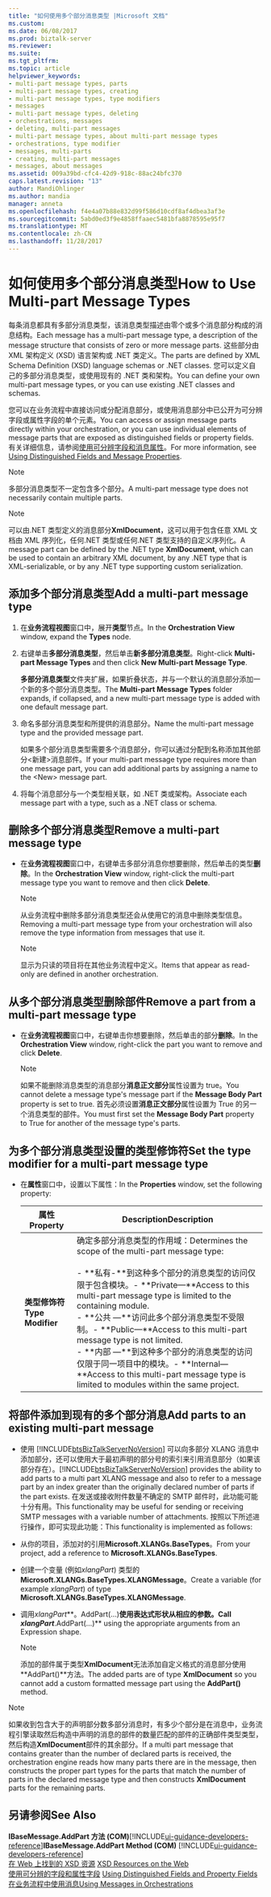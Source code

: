 ```yaml
---
title: "如何使用多个部分消息类型 |Microsoft 文档"
ms.custom: 
ms.date: 06/08/2017
ms.prod: biztalk-server
ms.reviewer: 
ms.suite: 
ms.tgt_pltfrm: 
ms.topic: article
helpviewer_keywords:
- multi-part message types, parts
- multi-part message types, creating
- multi-part message types, type modifiers
- messages
- multi-part message types, deleting
- orchestrations, messages
- deleting, multi-part messages
- multi-part message types, about multi-part message types
- orchestrations, type modifier
- messages, multi-parts
- creating, multi-part messages
- messages, about messages
ms.assetid: 009a39bd-cfc4-42d9-918c-88ac24bfc370
caps.latest.revision: "13"
author: MandiOhlinger
ms.author: mandia
manager: anneta
ms.openlocfilehash: f4e4a07b88e832d99f586d10cdf8af4dbea3af3e
ms.sourcegitcommit: 5abd0ed3f9e4858ffaaec5481bfa8878595e95f7
ms.translationtype: MT
ms.contentlocale: zh-CN
ms.lasthandoff: 11/28/2017
---
```

# <a name="how-to-use-multi-part-message-types"></a><span data-ttu-id="0e316-102">如何使用多个部分消息类型</span><span class="sxs-lookup"><span data-stu-id="0e316-102">How to Use Multi-part Message Types</span></span>
<span data-ttu-id="0e316-103">每条消息都具有多部分消息类型，该消息类型描述由零个或多个消息部分构成的消息结构。</span><span class="sxs-lookup"><span data-stu-id="0e316-103">Each message has a multi-part message type, a description of the message structure that consists of zero or more message parts.</span></span> <span data-ttu-id="0e316-104">这些部分由 XML 架构定义 (XSD) 语言架构或 .NET 类定义。</span><span class="sxs-lookup"><span data-stu-id="0e316-104">The parts are defined by XML Schema Definition (XSD) language schemas or .NET classes.</span></span> <span data-ttu-id="0e316-105">您可以定义自己的多部分消息类型，或使用现有的 .NET 类和架构。</span><span class="sxs-lookup"><span data-stu-id="0e316-105">You can define your own multi-part message types, or you can use existing .NET classes and schemas.</span></span>  
  
 <span data-ttu-id="0e316-106">您可以在业务流程中直接访问或分配消息部分，或使用消息部分中已公开为可分辨字段或属性字段的单个元素。</span><span class="sxs-lookup"><span data-stu-id="0e316-106">You can access or assign message parts directly within your orchestration, or you can use individual elements of message parts that are exposed as distinguished fields or property fields.</span></span> <span data-ttu-id="0e316-107">有关详细信息，请参阅[使用可分辨字段和消息属性](../core/using-distinguished-fields-and-property-fields.md)。</span><span class="sxs-lookup"><span data-stu-id="0e316-107">For more information, see [Using Distinguished Fields and Message Properties](../core/using-distinguished-fields-and-property-fields.md).</span></span>  
  
> [!NOTE]
>  <span data-ttu-id="0e316-108">多部分消息类型不一定包含多个部分。</span><span class="sxs-lookup"><span data-stu-id="0e316-108">A multi-part message type does not necessarily contain multiple parts.</span></span>  
  
> [!NOTE]
>  <span data-ttu-id="0e316-109">可以由.NET 类型定义的消息部分**XmlDocument**，这可以用于包含任意 XML 文档由 XML 序列化，任何.NET 类型或任何.NET 类型支持的自定义序列化。</span><span class="sxs-lookup"><span data-stu-id="0e316-109">A message part can be defined by the .NET type **XmlDocument**, which can be used to contain an arbitrary XML document, by any .NET type that is XML-serializable, or by any .NET type supporting custom serialization.</span></span>  
  
## <a name="add-a-multi-part-message-type"></a><span data-ttu-id="0e316-110">添加多个部分消息类型</span><span class="sxs-lookup"><span data-stu-id="0e316-110">Add a multi-part message type</span></span>  
  
1.  <span data-ttu-id="0e316-111">在**业务流程视图**窗口中，展开**类型**节点。</span><span class="sxs-lookup"><span data-stu-id="0e316-111">In the **Orchestration View** window, expand the **Types** node.</span></span>  
  
2.  <span data-ttu-id="0e316-112">右键单击**多部分消息类型**，然后单击**新多部分消息类型**。</span><span class="sxs-lookup"><span data-stu-id="0e316-112">Right-click **Multi-part Message Types** and then click **New Multi-part Message Type**.</span></span>  
  
     <span data-ttu-id="0e316-113">**多部分消息类型**文件夹扩展，如果折叠状态，并与一个默认的消息部分添加一个新的多个部分消息类型。</span><span class="sxs-lookup"><span data-stu-id="0e316-113">The **Multi-part Message Types** folder expands, if collapsed, and a new multi-part message type is added with one default message part.</span></span>  
  
3.  <span data-ttu-id="0e316-114">命名多部分消息类型和所提供的消息部分。</span><span class="sxs-lookup"><span data-stu-id="0e316-114">Name the multi-part message type and the provided message part.</span></span>  
  
     <span data-ttu-id="0e316-115">如果多个部分消息类型需要多个消息部分，你可以通过分配到名称添加其他部分\<新建\>消息部件。</span><span class="sxs-lookup"><span data-stu-id="0e316-115">If your multi-part message type requires more than one message part, you can add additional parts by assigning a name to the \<New\> message part.</span></span>  
  
4.  <span data-ttu-id="0e316-116">将每个消息部分与一个类型相关联，如 .NET 类或架构。</span><span class="sxs-lookup"><span data-stu-id="0e316-116">Associate each message part with a type, such as a .NET class or schema.</span></span>  
  
## <a name="remove-a-multi-part-message-type"></a><span data-ttu-id="0e316-117">删除多个部分消息类型</span><span class="sxs-lookup"><span data-stu-id="0e316-117">Remove a multi-part message type</span></span>  
  
-   <span data-ttu-id="0e316-118">在**业务流程视图**窗口中，右键单击多部分消息你想要删除，然后单击的类型**删除**。</span><span class="sxs-lookup"><span data-stu-id="0e316-118">In the **Orchestration View** window, right-click the multi-part message type you want to remove and then click **Delete**.</span></span>  
  
    > [!NOTE]
    >  <span data-ttu-id="0e316-119">从业务流程中删除多部分消息类型还会从使用它的消息中删除类型信息。</span><span class="sxs-lookup"><span data-stu-id="0e316-119">Removing a multi-part message type from your orchestration will also remove the type information from messages that use it.</span></span>  
  
    > [!NOTE]
    >  <span data-ttu-id="0e316-120">显示为只读的项目将在其他业务流程中定义。</span><span class="sxs-lookup"><span data-stu-id="0e316-120">Items that appear as read-only are defined in another orchestration.</span></span>  
  
## <a name="remove-a-part-from-a-multi-part-message-type"></a><span data-ttu-id="0e316-121">从多个部分消息类型删除部件</span><span class="sxs-lookup"><span data-stu-id="0e316-121">Remove a part from a multi-part message type</span></span>  
  
-   <span data-ttu-id="0e316-122">在**业务流程视图**窗口中，右键单击你想要删除，然后单击的部分**删除**。</span><span class="sxs-lookup"><span data-stu-id="0e316-122">In the **Orchestration View** window, right-click the part you want to remove and click **Delete**.</span></span>  
  
    > [!NOTE]
    >  <span data-ttu-id="0e316-123">如果不能删除消息类型的消息部分**消息正文部分**属性设置为 true。</span><span class="sxs-lookup"><span data-stu-id="0e316-123">You cannot delete a message type's message part if the **Message Body Part** property is set to true.</span></span> <span data-ttu-id="0e316-124">首先必须设置**消息正文部分**属性设置为 True 的另一个消息类型的部件。</span><span class="sxs-lookup"><span data-stu-id="0e316-124">You must first set the **Message Body Part** property to True for another of the message type's parts.</span></span>  
  
## <a name="set-the-type-modifier-for-a-multi-part-message-type"></a><span data-ttu-id="0e316-125">为多个部分消息类型设置的类型修饰符</span><span class="sxs-lookup"><span data-stu-id="0e316-125">Set the type modifier for a multi-part message type</span></span>  
  
-   <span data-ttu-id="0e316-126">在**属性**窗口中，设置以下属性：</span><span class="sxs-lookup"><span data-stu-id="0e316-126">In the **Properties** window, set the following property:</span></span>  
  
    |<span data-ttu-id="0e316-127">属性</span><span class="sxs-lookup"><span data-stu-id="0e316-127">Property</span></span>|<span data-ttu-id="0e316-128">Description</span><span class="sxs-lookup"><span data-stu-id="0e316-128">Description</span></span>|  
    |--------------|-----------------|  
    |<span data-ttu-id="0e316-129">**类型修饰符**</span><span class="sxs-lookup"><span data-stu-id="0e316-129">**Type Modifier**</span></span>|<span data-ttu-id="0e316-130">确定多部分消息类型的作用域：</span><span class="sxs-lookup"><span data-stu-id="0e316-130">Determines the scope of the multi-part message type:</span></span><br /><br /> <span data-ttu-id="0e316-131">-   **私有-**到这种多个部分的消息类型的访问仅限于包含模块。</span><span class="sxs-lookup"><span data-stu-id="0e316-131">-   **Private—**Access to this multi-part message type is limited to the containing module.</span></span><br /><span data-ttu-id="0e316-132">-   **公共 —**访问此多个部分消息类型不受限制。</span><span class="sxs-lookup"><span data-stu-id="0e316-132">-   **Public—**Access to this multi-part message type is not limited.</span></span><br /><span data-ttu-id="0e316-133">-   **内部 —**到这种多个部分的消息类型的访问仅限于同一项目中的模块。</span><span class="sxs-lookup"><span data-stu-id="0e316-133">-   **Internal—**Access to this multi-part message type is limited to modules within the same project.</span></span>|  
  
## <a name="add-parts-to-an-existing-multi-part-message"></a><span data-ttu-id="0e316-134">将部件添加到现有的多个部分消息</span><span class="sxs-lookup"><span data-stu-id="0e316-134">Add parts to an existing multi-part message</span></span>  
  
-   <span data-ttu-id="0e316-135">使用 [!INCLUDE[btsBizTalkServerNoVersion](../includes/btsbiztalkservernoversion-md.md)] 可以向多部分 XLANG 消息中添加部分，还可以使用大于最初声明的部分号的索引来引用消息部分（如果该部分存在）。</span><span class="sxs-lookup"><span data-stu-id="0e316-135">[!INCLUDE[btsBizTalkServerNoVersion](../includes/btsbiztalkservernoversion-md.md)] provides the ability to add parts to a multi part XLANG message and also to refer to a message part by an index greater than the originally declared number of parts if the part exists.</span></span> <span data-ttu-id="0e316-136">在发送或接收附件数量不确定的 SMTP 邮件时，此功能可能十分有用。</span><span class="sxs-lookup"><span data-stu-id="0e316-136">This functionality may be useful for sending or receiving SMTP messages with a variable number of attachments.</span></span> <span data-ttu-id="0e316-137">按照以下所述进行操作，即可实现此功能：</span><span class="sxs-lookup"><span data-stu-id="0e316-137">This functionality is implemented as follows:</span></span>  
  
-   <span data-ttu-id="0e316-138">从你的项目，添加对的引用**Microsoft.XLANGs.BaseTypes**。</span><span class="sxs-lookup"><span data-stu-id="0e316-138">From your project, add a reference to **Microsoft.XLANGs.BaseTypes**.</span></span>  
  
-   <span data-ttu-id="0e316-139">创建一个变量 (例如*xlangPart*) 类型的**Microsoft.XLANGs.BaseTypes.XLANGMessage**。</span><span class="sxs-lookup"><span data-stu-id="0e316-139">Create a variable (for example *xlangPart*) of type **Microsoft.XLANGs.BaseTypes.XLANGMessage**.</span></span>  
  
-   <span data-ttu-id="0e316-140">调用*xlangPart***。AddPart(...)**使用表达式形状从相应的参数。</span><span class="sxs-lookup"><span data-stu-id="0e316-140">Call *xlangPart***.AddPart(…)** using the appropriate arguments from an Expression shape.</span></span>  
  
    > [!NOTE]
    >  <span data-ttu-id="0e316-141">添加的部件属于类型**XmlDocument**无法添加自定义格式的消息部分使用**AddPart()**方法。</span><span class="sxs-lookup"><span data-stu-id="0e316-141">The added parts are of type **XmlDocument** so you cannot add a custom formatted message part using the **AddPart()** method.</span></span>  
  
> [!NOTE]
>  <span data-ttu-id="0e316-142">如果收到包含大于的声明部分数多部分消息时，有多少个部分是在消息中，业务流程引擎读取然后构造中声明的消息的部件的数量匹配的部件的正确部件类型类型，然后构造**XmlDocument**部件的其余部分。</span><span class="sxs-lookup"><span data-stu-id="0e316-142">If a multi part message that contains greater than the number of declared parts is received, the orchestration engine reads how many parts there are in the message, then constructs the proper part types for the parts that match the number of parts in the declared message type and then constructs **XmlDocument** parts for the remaining parts.</span></span>  
  
## <a name="see-also"></a><span data-ttu-id="0e316-143">另请参阅</span><span class="sxs-lookup"><span data-stu-id="0e316-143">See Also</span></span>  
 <span data-ttu-id="0e316-144">**IBaseMessage.AddPart 方法 (COM)**[!INCLUDE[ui-guidance-developers-reference](../includes/ui-guidance-developers-reference.md)]</span><span class="sxs-lookup"><span data-stu-id="0e316-144">**IBaseMessage.AddPart Method (COM)** [!INCLUDE[ui-guidance-developers-reference](../includes/ui-guidance-developers-reference.md)]</span></span>  
 <span data-ttu-id="0e316-145">[在 Web 上找到的 XSD 资源](../core/xsd-resources-on-the-web.md) </span><span class="sxs-lookup"><span data-stu-id="0e316-145">[XSD Resources on the Web](../core/xsd-resources-on-the-web.md) </span></span>  
 <span data-ttu-id="0e316-146">[使用可分辨的字段和属性字段](../core/using-distinguished-fields-and-property-fields.md) </span><span class="sxs-lookup"><span data-stu-id="0e316-146">[Using Distinguished Fields and Property Fields](../core/using-distinguished-fields-and-property-fields.md) </span></span>  
 [<span data-ttu-id="0e316-147">在业务流程中使用消息</span><span class="sxs-lookup"><span data-stu-id="0e316-147">Using Messages in Orchestrations</span></span>](../core/using-messages-in-orchestrations.md)